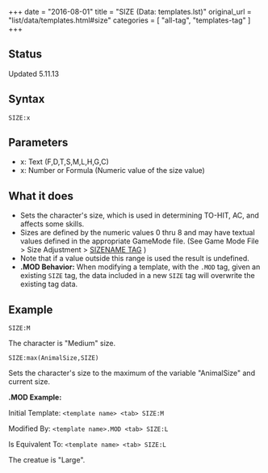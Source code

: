 +++
date = "2016-08-01"
title = "SIZE (Data: templates.lst)"
original_url = "list/data/templates.html#size"
categories = [ "all-tag", "templates-tag" ]
+++

## Status

Updated 5.11.13

## Syntax

`SIZE:x`

## Parameters

-   x: Text (F,D,T,S,M,L,H,G,C)
-   x: Number or Formula (Numeric value of the
    size value)



What it does
------------

-   Sets the character's size, which is used in determining TO-HIT, AC,
    and affects some skills.
-   Sizes are defined by the numeric values 0 thru 8 and may have
    textual values defined in the appropriate GameMode file. (See Game
    Mode File &gt; Size Adjustment &gt; [SIZENAME
    TAG](/list/system/sizeadjustment/sizename.html) )
-   Note that if a value outside this range is used the result
    is undefined.
-   **.MOD Behavior:** When modifying a template, with the `.MOD` tag,
    given an existing `SIZE` tag, the data included in a new `SIZE` tag
    will overwrite the existing tag data.

Example
-------

`SIZE:M`

The character is "Medium" size.

`SIZE:max(AnimalSize,SIZE)`

Sets the character's size to the maximum of the variable "AnimalSize"
and current size.

**.MOD Example:**

Initial Template: `<template name> <tab> SIZE:M`

Modified By: `<template name>.MOD <tab> SIZE:L`

Is Equivalent To: `<template name> <tab> SIZE:L`

The creatue is "Large".

